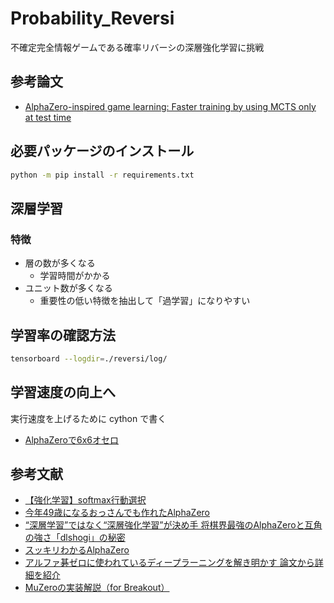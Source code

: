 # Probability_Reversi

不確定完全情報ゲームである確率リバーシの深層強化学習に挑戦

## 参考論文

- [AlphaZero-inspired game learning: Faster training by using MCTS only at test time](https://ieeexplore.ieee.org/stamp/stamp.jsp?arnumber=9893320&casa_token=rf3PGP-FzYwAAAAA:r4SJO2OdFAQVhRcmg0OCg8g0tLvvak3rimdrQGD5M3aXKVbODOEVCpVIsxCM6tDgcSP7rHGofmA)

## 必要パッケージのインストール

```bash
python -m pip install -r requirements.txt
```

## 深層学習

### 特徴

- 層の数が多くなる
  - 学習時間がかかる
- ユニット数が多くなる
  - 重要性の低い特徴を抽出して「過学習」になりやすい

## 学習率の確認方法

```bash
tensorboard --logdir=./reversi/log/
```

## 学習速度の向上へ

実行速度を上げるために cython で書く

- [AlphaZeroで6x6オセロ](https://qiita.com/AokiMasataka/items/40868c7a09b8d67c3101)

## 参考文献

- [【強化学習】softmax行動選択](https://www.tcom242242.net/entry/ai-2/%E5%BC%B7%E5%8C%96%E5%AD%A6%E7%BF%92/softmax/)
- [今年49歳になるおっさんでも作れたAlphaZero](https://tail-island.github.io/programming/2018/06/20/alpha-zero.html)
- [“深層学習”ではなく“深層強化学習”が決め手 将棋界最強のAlphaZeroと互角の強さ「dlshogi」の秘密](https://logmi.jp/tech/articles/324191)
- [スッキリわかるAlphaZero](https://horomary.hatenablog.com/entry/2021/06/21/000500)
- [アルファ碁ゼロに使われているディープラーニングを解き明かす 論文から詳細を紹介](https://codezine.jp/article/detail/10952)
- [MuZeroの実装解説（for Breakout）](https://horomary.hatenablog.com/entry/2021/08/04/205601)
